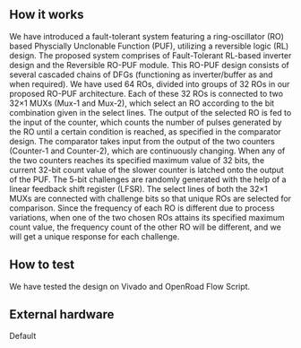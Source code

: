 <!---

This file is used to generate your project datasheet. Please fill in the information below and delete any unused
sections.

You can also include images in this folder and reference them in the markdown. Each image must be less than
512 kb in size, and the combined size of all images must be less than 1 MB.
-->

## How it works

We have introduced a fault-tolerant system featuring a ring-oscillator (RO) based Physcially Unclonable Function (PUF), utilizing a reversible logic (RL) design. The proposed system comprises of Fault-Tolerant RL-based inverter design and the Reversible RO-PUF module. This RO-PUF design consists of several cascaded chains of DFGs (functioning as inverter/buffer as and when required). We have used 64 ROs, divided into groups of 32 ROs in our proposed RO-PUF architecture. Each of these 32 ROs is connected to two 32×1 MUXs (Mux-1 and Mux-2), which select an RO according to the bit combination given in the select lines. The output of the selected RO is fed to the input of the counter, which counts the number of pulses generated by the RO until a certain condition is reached, as specified in the comparator design. The comparator takes input from the output of the two counters (Counter-1 and Counter-2), which are continuously changing. When any of the two counters reaches its specified maximum value of 32 bits, the current 32-bit count value of the slower counter is latched onto the output of the PUF. The 5-bit challenges are randomly generated with the help of a linear feedback shift register (LFSR). The select lines of both the 32×1 MUXs are connected with challenge bits so that unique ROs are selected for comparison. Since the frequency of each RO is different due to process variations, when one of the two chosen ROs attains its specified maximum count value, the frequency count of the other RO will be different, and we will get a unique response for each challenge.

## How to test

We have tested the design on Vivado and OpenRoad Flow Script.

## External hardware

Default
